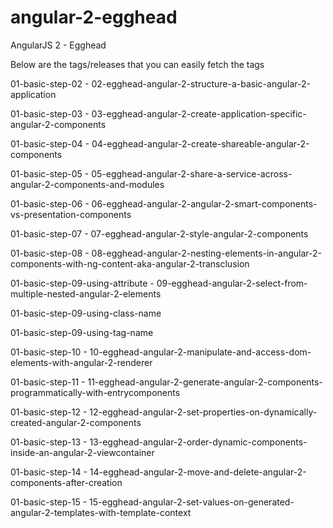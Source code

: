 # angular-2-egghead
AngularJS 2 - Egghead

Below are the tags/releases  that you can easily fetch the tags


01-basic-step-02 - 02-egghead-angular-2-structure-a-basic-angular-2-application

01-basic-step-03 - 03-egghead-angular-2-create-application-specific-angular-2-components

01-basic-step-04 - 04-egghead-angular-2-create-shareable-angular-2-components

01-basic-step-05 - 05-egghead-angular-2-share-a-service-across-angular-2-components-and-modules


01-basic-step-06 - 06-egghead-angular-2-angular-2-smart-components-vs-presentation-components

01-basic-step-07 - 07-egghead-angular-2-style-angular-2-components

01-basic-step-08 - 08-egghead-angular-2-nesting-elements-in-angular-2-components-with-ng-content-aka-angular-2-transclusion

01-basic-step-09-using-attribute - 09-egghead-angular-2-select-from-multiple-nested-angular-2-elements

01-basic-step-09-using-class-name

01-basic-step-09-using-tag-name

01-basic-step-10 - 10-egghead-angular-2-manipulate-and-access-dom-elements-with-angular-2-renderer


01-basic-step-11 - 11-egghead-angular-2-generate-angular-2-components-programmatically-with-entrycomponents

01-basic-step-12 - 12-egghead-angular-2-set-properties-on-dynamically-created-angular-2-components

01-basic-step-13 - 13-egghead-angular-2-order-dynamic-components-inside-an-angular-2-viewcontainer

01-basic-step-14 - 14-egghead-angular-2-move-and-delete-angular-2-components-after-creation

01-basic-step-15 - 15-egghead-angular-2-set-values-on-generated-angular-2-templates-with-template-context
